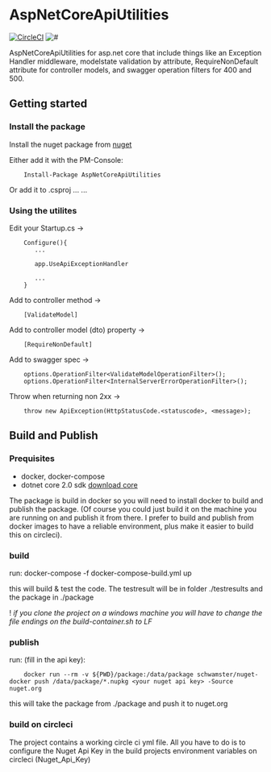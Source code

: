 # AspNetCoreApiUtilities

[![CircleCI](https://circleci.com/gh/schwamster/HttpService.svg?style=shield&circle-token)](https://circleci.com/gh/Frogvall/AspNetCoreApiUtilities)
![#](https://img.shields.io/nuget/v/AspNetCoreApiUtilities.svg)

AspNetCoreApiUtilities for asp.net core that include things like an Exception Handler middleware, modelstate validation by attribute, RequireNonDefault attribute for controller models, and swagger operation filters for 400 and 500.

## Getting started

### Install the package
Install the nuget package from [nuget](https://www.nuget.org/packages/AspNetCoreApiUtilities/)

Either add it with the PM-Console:
        
        Install-Package AspNetCoreApiUtilities

Or add it to <project>.csproj
        <ItemGroup>
                ...
                <PackageReference Include="Frogvall.AspNetCore.ApiUtilities" Version="x.y.z" /> 
                ...
        </ItemGroup>

### Using the utilites

Edit your Startup.cs -> 

        Configure(){
           ...

           app.UseApiExceptionHandler

           ...
        }

Add to controller method ->

        [ValidateModel]

Add to controller model (dto) property ->

        [RequireNonDefault]        

Add to swagger spec ->

        options.OperationFilter<ValidateModelOperationFilter>();
        options.OperationFilter<InternalServerErrorOperationFilter>();

Throw when returning non 2xx ->

        throw new ApiException(HttpStatusCode.<statuscode>, <message>);

## Build and Publish

### Prequisites

* docker, docker-compose
* dotnet core 2.0 sdk  [download core](https://www.microsoft.com/net/core)

The package is build in docker so you will need to install docker to build and publish the package.
(Of course you could just build it on the machine you are running on and publish it from there. 
I prefer to build and publish from docker images to have a reliable environment, plus make it easier 
to build this on circleci).

### build

run:
        docker-compose -f docker-compose-build.yml up

this will build & test the code. The testresult will be in folder ./testresults and the package in ./package

! *if you clone the project on a windows machine you will have to change the file endings on the build-container.sh to LF*

### publish

run: (fill in the api key):

        docker run --rm -v ${PWD}/package:/data/package schwamster/nuget-docker push /data/package/*.nupkg <your nuget api key> -Source nuget.org

this will take the package from ./package and push it to nuget.org

### build on circleci

The project contains a working circle ci yml file. All you have to do is to configure the Nuget Api Key in the build projects environment variables on circleci (Nuget_Api_Key)


